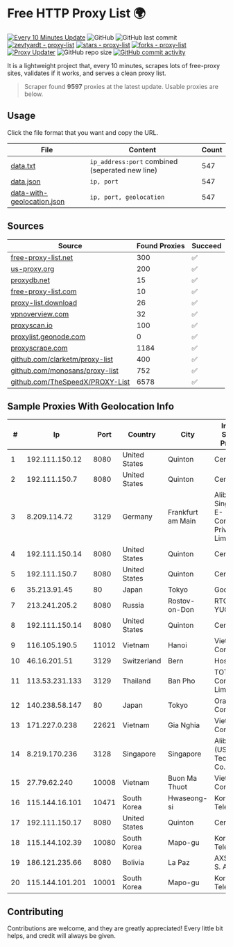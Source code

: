 
# Free HTTP Proxy List 🌍

[![Every 10 Minutes Update](https://github.com/mertguvencli/http-proxy-list/actions/workflows/main.yml/badge.svg?branch=main)](https://github.com/mertguvencli/http-proxy-list/actions/workflows/main.yml)
![GitHub](https://img.shields.io/github/license/mertguvencli/http-proxy-list)
![GitHub last commit](https://img.shields.io/github/last-commit/mertguvencli/http-proxy-list)
[![zevtyardt - proxy-list](https://img.shields.io/static/v1?label=zevtyardt&message=proxy-list&color=blue&logo=github)](https://github.com/zevtyardt/proxy-list "Go to GitHub repo")
[![stars - proxy-list](https://img.shields.io/github/stars/zevtyardt/proxy-list?style=social)](https://github.com/zevtyardt/proxy-list)
[![forks - proxy-list](https://img.shields.io/github/forks/zevtyardt/proxy-list?style=social)](https://github.com/zevtyardt/proxy-list)
[![Proxy Updater](https://github.com/zevtyardt/proxy-list/workflows/Proxy%20Updater/badge.svg)](https://github.com/zevtyardt/proxy-list/actions?query=workflow:"Proxy+Updater")
![GitHub repo size](https://img.shields.io/github/repo-size/zevtyardt/proxy-list)
[![GitHub commit activity](https://img.shields.io/github/commit-activity/m/zevtyardt/proxy-list?logo=commits)](https://github.com/zevtyardt/proxy-list/commits/main)

It is a lightweight project that, every 10 minutes, scrapes lots of free-proxy sites, validates if it works, and serves a clean proxy list.

> Scraper found **9597** proxies at the latest update. Usable proxies are below.

## Usage

Click the file format that you want and copy the URL.

|File|Content|Count|
|----|-------|-----|
|[data.txt](https://raw.githubusercontent.com/mertguvencli/http-proxy-list/main/proxy-list/data.txt)|`ip_address:port` combined (seperated new line)|547|
|[data.json](https://raw.githubusercontent.com/mertguvencli/http-proxy-list/main/proxy-list/data.json)|`ip, port`|547|
|[data-with-geolocation.json](https://raw.githubusercontent.com/mertguvencli/http-proxy-list/main/proxy-list/data-with-geolocation.json)|`ip, port, geolocation`|547|

## Sources

|Source|Found Proxies|Succeed|
|------|-------------|-------|
|[free-proxy-list.net](https://free-proxy-list.net)|300|✅|
|[us-proxy.org](https://www.us-proxy.org)|200|✅|
|[proxydb.net](http://proxydb.net)|15|✅|
|[free-proxy-list.com](https://free-proxy-list.com/?page=&port=&type%5B%5D=http&type%5B%5D=https&up_time=0&search=Search)|10|✅|
|[proxy-list.download](https://www.proxy-list.download/HTTP)|26|✅|
|[vpnoverview.com](https://vpnoverview.com/privacy/anonymous-browsing/free-proxy-servers)|32|✅|
|[proxyscan.io](https://www.proxyscan.io)|100|✅|
|[proxylist.geonode.com](https://proxylist.geonode.com/api/proxy-list?limit=300&page=1&sort_by=lastChecked&sort_type=desc&protocols=http,https)|0|✅|
|[proxyscrape.com](https://api.proxyscrape.com/v2/?request=displayproxies&protocol=http&timeout=10000&country=all&ssl=all&anonymity=all)|1184|✅|
|[github.com/clarketm/proxy-list](https://raw.githubusercontent.com/clarketm/proxy-list/master/proxy-list-raw.txt)|400|✅|
|[github.com/monosans/proxy-list](https://raw.githubusercontent.com/monosans/proxy-list/main/proxies/http.txt)|752|✅|
|[github.com/TheSpeedX/PROXY-List](https://raw.githubusercontent.com/TheSpeedX/PROXY-List/master/http.txt)|6578|✅|


## Sample Proxies With Geolocation Info

|#|Ip|Port|Country|City|Internet Service Provider|
|-|--|----|-------|----|-------------------------|
|1|192.111.150.12|8080|United States|Quinton|Centrilogic|
|2|192.111.150.7|8080|United States|Quinton|Centrilogic|
|3|8.209.114.72|3129|Germany|Frankfurt am Main|Alibaba.com Singapore E-Commerce Private Limited|
|4|192.111.150.14|8080|United States|Quinton|Centrilogic|
|5|192.111.150.7|8080|United States|Quinton|Centrilogic|
|6|35.213.91.45|80|Japan|Tokyo|Google LLC|
|7|213.241.205.2|8080|Russia|Rostov-on-Don|RTCOMM-YUG|
|8|192.111.150.14|8080|United States|Quinton|Centrilogic|
|9|116.105.190.5|11012|Vietnam|Hanoi|Viettel Corporation|
|10|46.16.201.51|3129|Switzerland|Bern|Hosteur SA|
|11|113.53.231.133|3129|Thailand|Ban Pho|TOT Public Company Limited|
|12|140.238.58.147|80|Japan|Tokyo|Oracle Corporation|
|13|171.227.0.238|22621|Vietnam|Gia Nghia|Viettel Corporation|
|14|8.219.170.236|3128|Singapore|Singapore|Alibaba (US) Technology Co., Ltd.|
|15|27.79.62.240|10008|Vietnam|Buon Ma Thuot|Viettel Corporation|
|16|115.144.16.101|10471|South Korea|Hwaseong-si|Korea Telecom|
|17|192.111.150.17|8080|United States|Quinton|Centrilogic|
|18|115.144.102.39|10080|South Korea|Mapo-gu|Korea Telecom|
|19|186.121.235.66|8080|Bolivia|La Paz|AXS Bolivia S. A.|
|20|115.144.101.201|10001|South Korea|Mapo-gu|Korea Telecom|



## Contributing

Contributions are welcome, and they are greatly appreciated! Every
little bit helps, and credit will always be given.


